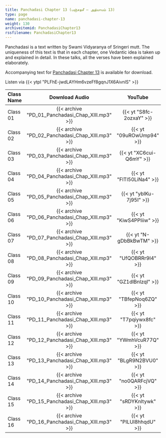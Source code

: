 ```yaml
---
title: Panchadasi Chapter 13 (பஞ்சதசீ – அத்யாயம் 13)
type: page
name: panchadasi-chapter-13
weight: 130
archiveitemid: PanchadasiChapter13
rssfilename: PanchadasiChapter13
---
```


Panchadasi is a text written by Swami Vidyaranya of Sringeri mutt. The uniqueness of this text is that in each chapter, one Vedantic idea is taken up and explained in detail. In these talks, all the verses have been explained elaborately.

Accompanying text for [Panchadasi Chapter 13](https://archive.org/download/Panchadasi/Panchadasi_Chapter_11-15.pdf) is available for download.

Listen via {{< ytpl "PLFhE-jwdLAYHm6vzeFf8gqnJ1X6AivnlS" >}}

Class Name | Download Audio | YouTube
:---|:---:|:---:
Class 01 | {{< archive "PD_01_Panchadasi_Chap_XIII.mp3" >}} | {{< yt "S8fc-2ozxaY" >}}
Class 02 | {{< archive "PD_02_Panchadasi_Chap_XIII.mp3" >}} | {{< yt "09uROwUmp94" >}}
Class 03 | {{< archive "PD_03_Panchadasi_Chap_XIII.mp3" >}} | {{< yt "XC6cui-Q6mY" >}}
Class 04 | {{< archive "PD_04_Panchadasi_Chap_XIII.mp3" >}} | {{< yt "FlTl50LiNa4" >}}
Class 05 | {{< archive "PD_05_Panchadasi_Chap_XIII.mp3" >}} | {{< yt "ybIKu-7j95I" >}}
Class 06 | {{< archive "PD_06_Panchadasi_Chap_XIII.mp3" >}} | {{< yt "KiwS4PPIiiw" >}}
Class 07 | {{< archive "PD_07_Panchadasi_Chap_XIII.mp3" >}} | {{< yt "N-gDbBkBwTM" >}}
Class 08 | {{< archive "PD_08_Panchadasi_Chap_XIII.mp3" >}} | {{< yt "UfQOBRRr9I4" >}}
Class 09 | {{< archive "PD_09_Panchadasi_Chap_XIII.mp3" >}} | {{< yt "GZ1dlBnlzqI" >}}
Class 10 | {{< archive "PD_10_Panchadasi_Chap_XIII.mp3" >}} | {{< yt "TBfepNoq6ZQ" >}}
Class 11 | {{< archive "PD_11_Panchadasi_Chap_XIII.mp3" >}} | {{< yt "T7pqiywx8fc" >}}
Class 12 | {{< archive "PD_12_Panchadasi_Chap_XIII.mp3" >}} | {{< yt "YWmhVcuR77Q" >}}
Class 13 | {{< archive "PD_13_Panchadasi_Chap_XIII.mp3" >}} | {{< yt "BLgR9N2BVU0" >}}
Class 14 | {{< archive "PD_14_Panchadasi_Chap_XIII.mp3" >}} | {{< yt "no0QARFcjVQ" >}}
Class 15 | {{< archive "PD_15_Panchadasi_Chap_XIII.mp3" >}} | {{< yt "sRDYKnItywk" >}}
Class 16 | {{< archive "PD_16_Panchadasi_Chap_XIII.mp3" >}} | {{< yt "PILUl8hhqdU" >}}